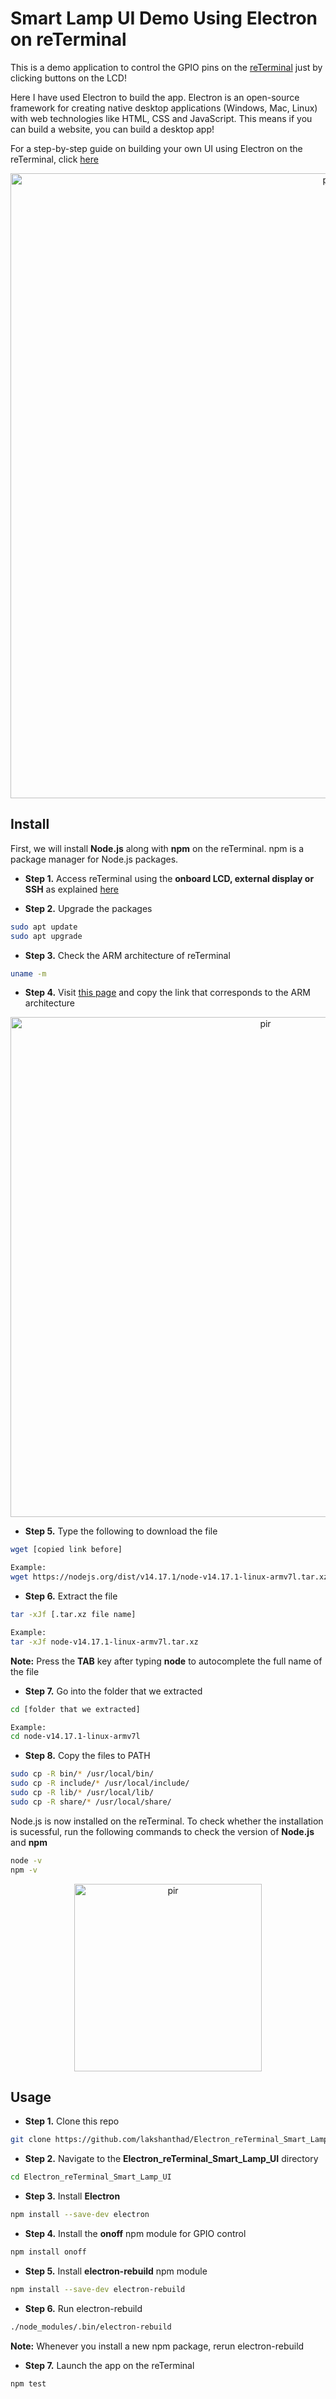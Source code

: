 # Smart Lamp UI Demo Using Electron on reTerminal

This is a demo application to control the GPIO pins on the [reTerminal](https://www.seeedstudio.com/ReTerminal-with-CM4-p-4904.html) just by clicking buttons on the LCD!

Here I have used Electron to build the app. Electron is an open-source framework for creating native desktop applications (Windows, Mac, Linux) with web technologies like HTML, CSS and JavaScript. This means if you can build a website, you can build a desktop app!

For a step-by-step guide on building your own UI using Electron on the reTerminal, click [here](https://wiki.seeedstudio.com/reTerminal-build-UI-using-Electron)

<p style="text-align:center;"><img src="https://files.seeedstudio.com/wiki/ReTerminal/electron/vs-17.png" alt="pir" width="1000" height="auto"></p>

## Install

First, we will install **Node.js** along with **npm** on the reTerminal. npm is a package manager for Node.js packages.  

- **Step 1.** Access reTerminal using the **onboard LCD, external display or SSH** as explained [here](https://wiki.seeedstudio.com/reTerminal/#log-in-to-raspberry-pi-os-ubuntu-os-or-other-os-using-ssh-over-wi-fi-ethernet)

- **Step 2.** Upgrade the packages

```sh
sudo apt update
sudo apt upgrade 
```

- **Step 3.** Check the ARM architecture of reTerminal

```sh
uname -m 
```

- **Step 4.** Visit [this page](https://nodejs.org/en/download/) and copy the link that corresponds to the ARM architecture

<p style="text-align:center;"><img src="https://files.seeedstudio.com/wiki/ReTerminal/electron/node-1.jpg" alt="pir" width="800" height="auto"></p>

- **Step 5.** Type the following to download the file 

```sh
wget [copied link before]
```

```sh
Example:
wget https://nodejs.org/dist/v14.17.1/node-v14.17.1-linux-armv7l.tar.xz
```

- **Step 6.** Extract the file

```sh
tar -xJf [.tar.xz file name]
```

```sh
Example:
tar -xJf node-v14.17.1-linux-armv7l.tar.xz
```

**Note:** Press the **TAB** key after typing **node** to autocomplete the full name of the file

- **Step 7.** Go into the folder that we extracted 

```sh
cd [folder that we extracted]
```

```sh
Example:
cd node-v14.17.1-linux-armv7l
```

- **Step 8.** Copy the files to PATH

```sh
sudo cp -R bin/* /usr/local/bin/
sudo cp -R include/* /usr/local/include/
sudo cp -R lib/* /usr/local/lib/
sudo cp -R share/* /usr/local/share/
```

Node.js is now installed on the reTerminal. To check whether the installation is sucessful, run the following commands to check the version of **Node.js** and **npm**

```sh
node -v
npm -v
```

<p style="text-align:center;"><img src="https://files.seeedstudio.com/wiki/ReTerminal/electron/node-2.png" alt="pir" width="300" height="auto"></p>

## Usage

- **Step 1.** Clone this repo

```sh
git clone https://github.com/lakshanthad/Electron_reTerminal_Smart_Lamp_UI
```

- **Step 2.** Navigate to the **Electron_reTerminal_Smart_Lamp_UI** directory

```sh
cd Electron_reTerminal_Smart_Lamp_UI
```

- **Step 3.** Install **Electron**

```sh
npm install --save-dev electron
```

- **Step 4.** Install the **onoff** npm module for GPIO control

```sh
npm install onoff
```

- **Step 5.** Install **electron-rebuild** npm module

```sh
npm install --save-dev electron-rebuild
```

- **Step 6.** Run electron-rebuild

```sh
./node_modules/.bin/electron-rebuild
```

**Note:** Whenever you install a new npm package, rerun electron-rebuild

- **Step 7.** Launch the app on the reTerminal

```sh
npm test
```